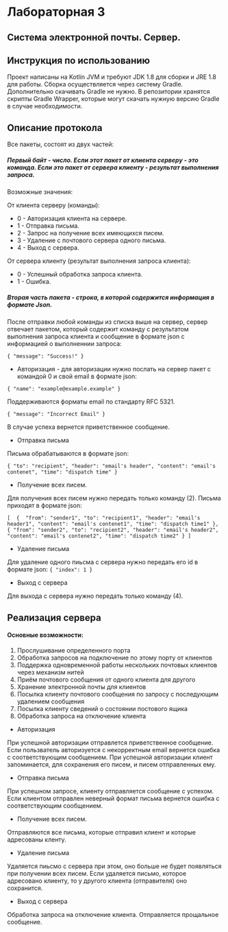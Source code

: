# Лабораторная 3 
## Система электронной почты. Сервер.
## Инструкция по использованию
Проект написаны на Kotlin JVM и требуют JDK 1.8 для сборки и JRE 1.8 для работы. Сборка осуществляется через систему Gradle. Дополнительно скачивать Gradle не нужно. В репозитории хранятся скрипты Gradle Wrapper, которые могут скачать нужную версию Gradle в случае необходимости. 
## Описание протокола

Все пакеты, состоят из двух частей:

##### Первый байт - число. Если этот пакет от клиента серверу - это команда. Если это пакет от сервера клиенту - результат выполнения запроса.

Возможные значения:

От клиента серверу (команды):

 - 0 - Авторизация клиента на сервере.
 - 1 - Отправка письма.
 - 2 - Запрос на получение всех имеющихся писем.
 - 3 - Удаление с почтового сервера одного письма.
 - 4 - Выход с сервера.
 
От сервера клиенту (результат выполнения запроса клиента):

 - 0 - Успешный обработка запроса клиента.
 - 1 - Ошибка. 
 
##### Вторая часть пакета - строка, в которой содержится информация в формате Json.

После отправки любой команды из списка выше на сервер, сервер отвечает пакетом, который содержит команду с результатом выполнения запроса клиента и сообщение в формате json с информацией о выполненнии запроса:

`
{
  "message": "Success!"
}
`

* Авторизация - для авторизации нужно послать на сервер пакет с командой 0 и свой email в формате json:

`
{
  "name": "example@example.example"
}
`

Поддерживаются форматы email по стандарту RFC 5321.

`
{
  "message": "Incorrect Email"
}
`

В случае успеха вернется приветственное сообщение.

* Отправка письма

Письма обрабатываются в формате json:

`
{
  "to": "recipient",
  "header": "email's header",
  "content": "email's contenet",
  "time": "dispatch time"
}
`

* Получение всех писем. 

Для получения всех писем нужно передать только команду (2). Письма приходят в формате json:

`
[ 
{ 
  "from": "sender1",
  "to": "recipient1",
  "header": "email's header1",
  "content": "email's contenet1",
  "time": "dispatch time1"
},
{
  "from": "sender2",
  "to": "recipient2",
  "header": "email's header2",
  "content": "email's contenet2",
  "time": "dispatch time2"
}
]
`

* Удаление письма

Для удаление одного пиьсма с сервера нужно передать его id в формате json:
`
{
  "index": 1
}
`

* Выход с сервера

Для выхода с сервера нужно передать только команду (4).

## Реализация сервера
#### Основные возможности:

1) Прослушивание определенного порта
2) Обработка запросов на подключение по этому порту от клиентов
3) Поддержка одновременной работы нескольких почтовых клиентов
через механизм нитей
4) Приём почтового сообщения от одного клиента для другого
5) Хранение электронной почты для клиентов
6) Посылка клиенту почтового сообщения по запросу с последующим
удалением сообщения
7) Посылка клиенту сведений о состоянии постового ящика
8) Обработка запроса на отключение клиента

* Авторизация

При успешной авторизации отправлется приветственное сообщение. Если пользватель авторизуется с некорректным email вернется ошибка с соответствующим сообщением. 
При успешной авторизации клиент запоминается, для сохранения его писем, и писем отправленных ему.

* Отправка письма 

При успешном запросе, клиенту отправляется сообщение с успехом. Если клиентом отправлен неверный формат письма вернется ошибка с соответствующим сообщением. 

* Получение всех писем. 

Отправляются все письма, которые отправил клиент и которые адресованы кленту. 

* Удаление письма

Удаляется пиьсмо с сервера при этом, оно больше не будет появляться при получении всех писем. Если удаляется письмо, которое адресовано клиенту, то у другого клиента (отправителя) оно сохранится.

* Выход с сервера

Обработка запроса на отключение клиента. Отправляется прощальное сообщение. 
